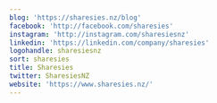 ```yaml
---
blog: 'https://sharesies.nz/blog'
facebook: 'http://facebook.com/sharesies'
instagram: 'http://instagram.com/sharesiesnz'
linkedin: 'https://linkedin.com/company/sharesies'
logohandle: sharesiesnz
sort: sharesies
title: Sharesies
twitter: SharesiesNZ
website: 'https://www.sharesies.nz/'
---
```

